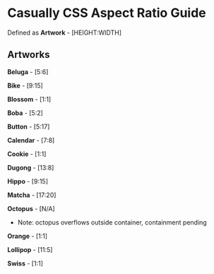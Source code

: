 # Casually CSS Aspect Ratio Guide
Defined as **Artwork** - [HEIGHT:WIDTH]  

## Artworks
**Beluga** - [5:6]  

**Bike** - [9:15]

**Blossom** - [1:1]

**Boba** - [5:2] 

**Button** - [5:17]

**Calendar** - [7:8] 

**Cookie** - [1:1]

**Dugong** - [13:8] 

**Hippo** - [9:15] 

**Matcha** - [17:20]

**Octopus** - [N/A]
- Note: octopus overflows outside container, containment pending 

**Orange** - [1:1]

**Lollipop** - [11:5]

**Swiss** - [1:1]